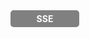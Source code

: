 <!--start-->
<div style="background-color: grey; color: white; padding: 5px; width: 100px; text-align: center; font-weight: bold; border-radius: 5px;">
SSE
</div>
<!--end-->
